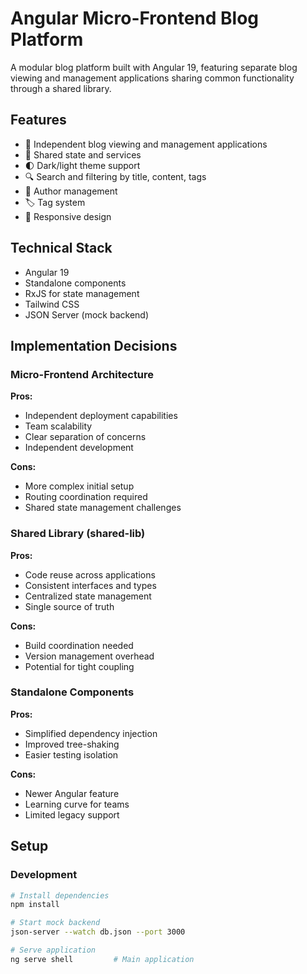 # Angular Micro-Frontend Blog Platform

A modular blog platform built with Angular 19, featuring separate blog viewing and management applications sharing common functionality through a shared library.

## Features

- 🏰 Independent blog viewing and management applications
- 🔄 Shared state and services
- 🌓 Dark/light theme support
- 🔍 Search and filtering by title, content, tags
- 👥 Author management
- 🏷️ Tag system
- 📱 Responsive design

## Technical Stack

- Angular 19
- Standalone components
- RxJS for state management
- Tailwind CSS
- JSON Server (mock backend)

## Implementation Decisions

### Micro-Frontend Architecture

**Pros:**

- Independent deployment capabilities
- Team scalability
- Clear separation of concerns
- Independent development

**Cons:**

- More complex initial setup
- Routing coordination required
- Shared state management challenges

### Shared Library (shared-lib)

**Pros:**

- Code reuse across applications
- Consistent interfaces and types
- Centralized state management
- Single source of truth

**Cons:**

- Build coordination needed
- Version management overhead
- Potential for tight coupling

### Standalone Components

**Pros:**

- Simplified dependency injection
- Improved tree-shaking
- Easier testing isolation

**Cons:**

- Newer Angular feature
- Learning curve for teams
- Limited legacy support

## Setup

### Development

```bash
# Install dependencies
npm install

# Start mock backend
json-server --watch db.json --port 3000

# Serve application
ng serve shell         # Main application
```
